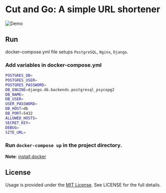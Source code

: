 
# Cut and Go: A simple URL shortener

![Demo](https://raw.githubusercontent.com/codegleb/cut_and_go/master/assets/demo.gif)
## Run

docker-compose.yml file setups `PostgreSQL`, `Nginx`, `Django`.
### Add variables in docker-compose.yml
```bash
POSTGRES_DB=
POSTGRES_USER=
POSTGRES_PASSWORD=
DB_ENGINE=django.db.backends.postgresql_psycopg2
DB_NAME=
DB_USER=
USER_PASSWORD=
DB_HOST=db
DB_PORT=5432
ALLOWED_HOSTS=
SECRET_KEY=
DEBUG=
SITE_URL=
```

### Run `docker-compose up` in the project directory.

**Note**: [install docker](https://docs.docker.com/engine/install/)

## License

Usage is provided under the [MIT License](opensource.org/licenses/mit-license.php). See LICENSE for the full details.
